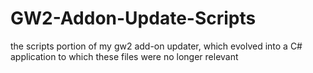 # GW2-Addon-Update-Scripts
the scripts portion of my gw2 add-on updater, which evolved into a C# application to which these files were no longer relevant
